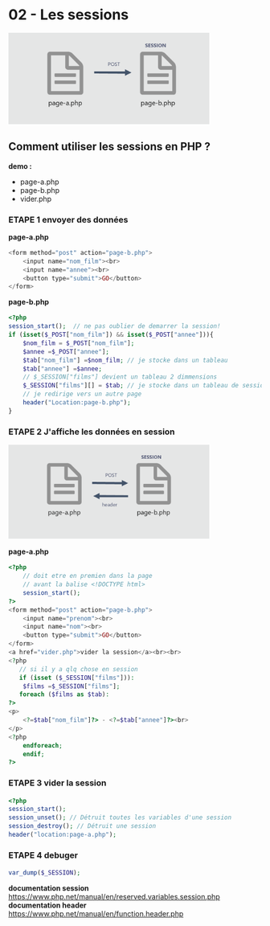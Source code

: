 # 02 - Les sessions
<img src="../../img/09-session.png" width="400">

## Comment utiliser les sessions en PHP ?   
**demo :**
- page-a.php  
- page-b.php  
- vider.php  
  

### ETAPE 1 envoyer des données

**page-a.php**  

```php
<form method="post" action="page-b.php">
    <input name="nom_film"><br>
    <input name="annee"><br>
    <button type="submit">GO</button>
</form>
```

**page-b.php**  
```php
<?php
session_start();  // ne pas oublier de demarrer la session!
if (isset($_POST["nom_film"]) && isset($_POST["annee"])){
	$nom_film = $_POST["nom_film"];
    $annee =$_POST["annee"];
    $tab["nom_film"] =$nom_film; // je stocke dans un tableau
    $tab["annee"] =$annee;
    // $_SESSION["films"] devient un tableau 2 dimmensions
    $_SESSION["films"][] = $tab; // je stocke dans un tableau de session
    // je redirige vers un autre page
    header("Location:page-b.php");
}

```
### ETAPE 2 J'affiche les données en session
<img src="../../img/module-1/09b-session.png" width="400">

**page-a.php**  
  
```php
<?php 
    // doit etre en premien dans la page
    // avant la balise <!DOCTYPE html>
    session_start(); 
?>
<form method="post" action="page-b.php">
    <input name="prenom"><br>
    <input name="nom"><br>
    <button type="submit">GO</button>
</form>
<a href="vider.php">vider la session</a><br><br>
<?php 
   // si il y a qlq chose en session
   if (isset ($_SESSION["films"])):
    $films =$_SESSION["films"];
   foreach ($films as $tab):
?>
<p>
    <?=$tab["nom_film"]?> - <?=$tab["annee"]?><br>
</p>
<?php 
    endforeach;
    endif; 
?>
```

### ETAPE 3  vider la session 
```php
<?php
session_start(); 
session_unset(); // Détruit toutes les variables d'une session
session_destroy(); // Détruit une session
header("location:page-a.php");
```

### ETAPE 4  debuger
```php 
var_dump($_SESSION);
```
  
**documentation session**   
https://www.php.net/manual/en/reserved.variables.session.php  
**documentation header**  
https://www.php.net/manual/en/function.header.php  

